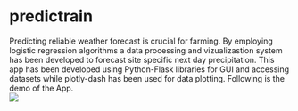 # predictrain
Predicting reliable weather forecast is crucial for farming. By employing logistic regression algorithms a data processing and vizualizastion system has been developed to forecast site specific next day precipitation. This app has been developed using Python-Flask libraries for GUI and accessing datasets while plotly-dash has been used for data plotting.  Following is the demo of the App.  
![](Predict-Rain.gif)

